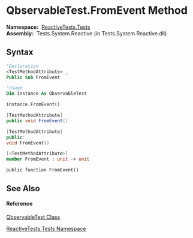 # QbservableTest.FromEvent Method

**Namespace:**  [ReactiveTests.Tests](ReactiveTests.Tests\ReactiveTests.Tests.md)  
**Assembly:**  Tests.System.Reactive (in Tests.System.Reactive.dll)

## Syntax

```vb
'Declaration
<TestMethodAttribute> _
Public Sub FromEvent
```

```vb
'Usage
Dim instance As QbservableTest

instance.FromEvent()
```

```csharp
[TestMethodAttribute]
public void FromEvent()
```

```c++
[TestMethodAttribute]
public:
void FromEvent()
```

```fsharp
[<TestMethodAttribute>]
member FromEvent : unit -> unit 
```

```jscript
public function FromEvent()
```

## See Also

#### Reference

[QbservableTest Class](QbservableTest\QbservableTest.md)

[ReactiveTests.Tests Namespace](ReactiveTests.Tests\ReactiveTests.Tests.md)




